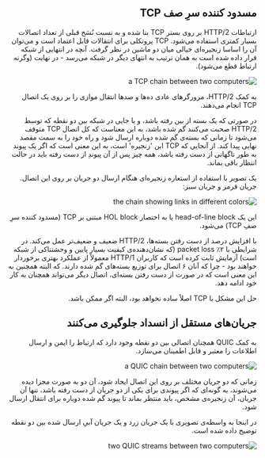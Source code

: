 <div dir="rtl">

## مسدود کننده سرِ صف TCP

ارتباطات HTTP/2 بر روی بستر TCP بنا شده و به نسبت نُسَخ قبلی از تعداد اتصالات بسیار کمتری استفاده می‌شود. TCP پروتکلی برای انتقالات قابل اعتماد است و می‌توان آن را اساسا زنجیره‌ای خیالی میان دو ماشین در نظر گرفت. آنچه در انتهایی از شبکه قرار داده شده است به همان ترتیب به انتهای دیگر در شبکه می‌رسد - در نهایت (وگرنه ارتباط قطع می‌شود).

![a TCP chain between two computers](../images/tcp-chain.png)

به کمک HTTP/2، مرورگرهای عادی ده‌ها و صدها انتقال موازی را بر روی یک اتصال TCP انجام می‌دهند.

در صورتی که یک بسته از بین رفته باشد، و یا جایی در شبکه بین دو نقطه که توسط HTTP/2 صحبت می‌کنند گم شده باشد، به این معناست که کل اتصال TCP متوقف می‌شود تا زمانی که بسته‌ی گم شده دوباره ارسال شود و راه خود را به سمت مقصد نهایی پیدا ‌کند. از آنجایی که TCP این 'زنجیره' است، به این معنی است که اگر یک پیوند به طور ناگهانی از دست رفته باشد، همه چیز پس از آن پیوندِ از دست رفته باید در حالت انتظار باقی بماند.

یک تصویر با استفاده از استعاره زنجیره‌ای هنگام ارسال دو جریان بر روی این اتصال. جریان قرمز و جریان سبز:

![the chain showing links in different colors](../images/tcp-chain-streams.png)

این یک head-of-line block یا به اختصار HOL block مبتنی بر TCP (مسدود کننده سرِ صفِ TCP) می‌شود.

با افزایش درصد از دست رفتن بسته‌ها، HTTP/2 ضعیف و ضعیف‌تر عمل می‌کند. در شرایطی با ۲٪ packet loss (که نشان‌دهنده‌ی کیفیت بسیار پایین و وحشتناکی از شبکه است) آزمایش‌ ثابت کرده است که کاربران HTTP/1 معمولاً از عملکرد بهتری برخوردار خواهند بود - چرا که آنان ۶ اتصال برای توزیع بسته‌های گم شده دارند. که البته همچنین به این معنی است که در صورت از دست رفتن بسته‌ای، اتصال دیگر می‌تواند همچنان به کار خود ادامه دهد.

حل این مشکل با TCP اصلاً ساده نخواهد بود، البته اگر ممکن باشد.

## جریان‌های مستقل از انسداد جلوگیری می‌کنند

به کمک QUIC همچنان اتصالی بین دو نقطه وجود دارد که ارتباط را ایمن و ارسال اطلاعات را معتبر و قابل اطمینان می‌سازد.

![a QUIC chain between two computers](../images/tcp-chain.png)

زمانی که دو جریان مختلف بر روی این اتصال ایجاد شود، آن دو به صورت مجزا دیده می‌شوند، به گونه‌ای که اگر پیوندی برای یکی از دو جریان از دست رفته باشد، تنها آن جریان، آن زنجیره‌ی مشخص، باید منتظر بماند تا پیوند گم شده دوباره برای انتقال ارسال شود.

در اینجا به واسطه‌ی تصویری با یک جریان زرد و یک جریان آبیِ ارسال شده بین دو نقطه توضیح داده شده است.

![two QUIC streams between two computers](../images/quic-chain-streams.png)
</div>

